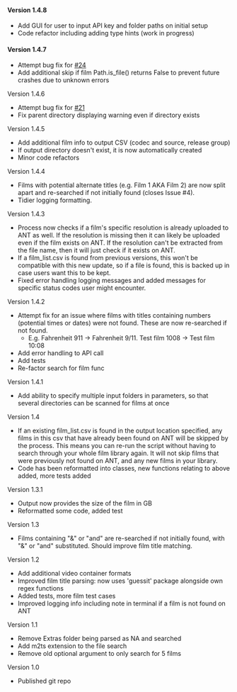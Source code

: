 #### Version 1.4.8
* Add GUI for user to input API key and folder paths on initial setup
* Code refactor including adding type hints (work in progress)

#### Version 1.4.7
* Attempt bug fix for [#24](https://github.com/pizzaolive/ant_upload_checker/issues/24)
* Add additional skip if film Path.is_file() returns False to prevent future crashes due to unknown errors

Version 1.4.6
* Attempt bug fix for [#21](https://github.com/pizzaolive/ant_upload_checker/issues/21)
* Fix parent directory displaying warning even if directory exists

Version 1.4.5
* Add additional film info to output CSV (codec and source, release group)
* If output directory doesn't exist, it is now automatically created
* Minor code refactors

Version 1.4.4
* Films with potential alternate titles (e.g. Film 1 AKA Film 2) are now split apart and re-searched if not initially found (closes Issue #4).
* Tidier logging formatting.

Version 1.4.3
* Process now checks if a film's specific resolution is already uploaded to ANT as well. If the resolution is missing then it can likely be uploaded even if the film exists on ANT. If the resolution can't be extracted from the file name, then it will just check if it exists on ANT.
* If a film_list.csv is found from previous versions, this won't be compatible with this new update, so if a file is found, this is backed up in case users want this to be kept.
* Fixed error handling logging messages and added messages for specific status codes user might encounter.

Version 1.4.2 
* Attempt fix for an issue where films with titles containing numbers (potential times or dates) were not found. These are now re-searched if not found.
    * E.g. Fahrenheit 911 -> Fahrenheit 9/11. Test film 1008 -> Test film 10:08
* Add error handling to API call
* Add tests
* Re-factor search for film func

Version 1.4.1
* Add ability to specify multiple input folders in parameters, so that several directories can be scanned for films at once

Version 1.4
* If an existing film_list.csv is found in the output location specified, any films in this csv that have already been found on ANT will be skipped by the process. This means you can re-run the script without having to search through your whole film library again. It will not skip films that were previously not found on ANT, and any new films in your library.
* Code has been reformatted into classes, new functions relating to above added, more tests added

Version 1.3.1
* Output now provides the size of the film in GB
* Reformatted some code, added test

Version 1.3
* Films containing "&" or "and" are re-searched if not initially found, with "&" or "and" substituted. Should improve film title matching.

Version 1.2
* Add additional video container formats
* Improved film title parsing: now uses 'guessit' package alongside own regex functions
* Added tests, more film test cases
* Improved logging info including note in terminal if a film is not found on ANT

Version 1.1
* Remove Extras folder being parsed as NA and searched
* Add m2ts extension to the file search
* Remove old optional argument to only search for 5 films

Version 1.0
* Published git repo
